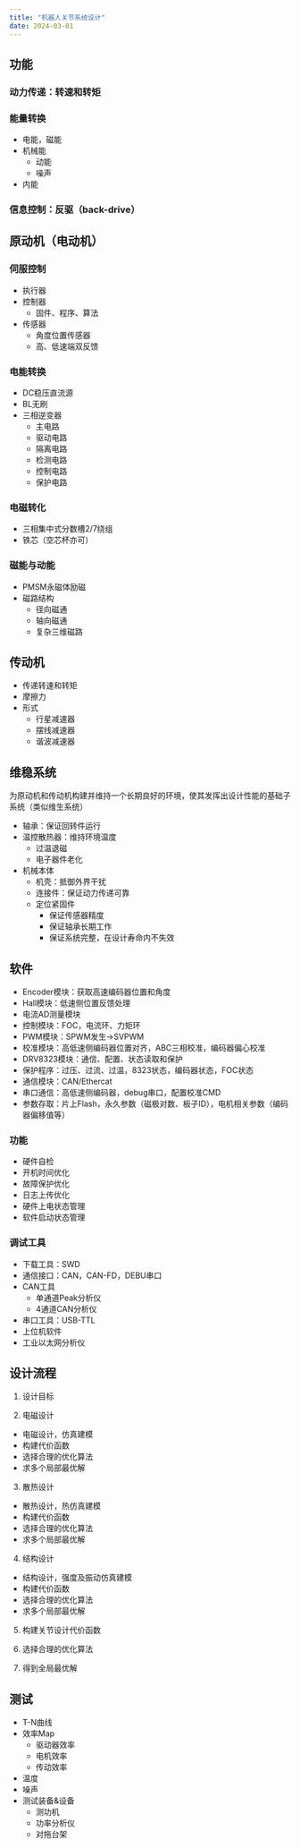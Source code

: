 ```yaml
---
title: "机器人关节系统设计"
date: 2024-03-01
---
```

## 功能
### 动力传递：转速和转矩

### 能量转换
* 电能，磁能
* 机械能
    * 动能
    * 噪声
* 内能

### 信息控制：反驱（back-drive）

## 原动机（电动机）
### 伺服控制
* 执行器
* 控制器
    * 固件、程序、算法
* 传感器
    * 角度位置传感器
    * 高、低速端双反馈

### 电能转换
* DC稳压直流源
* BL无刷
* 三相逆变器
    * 主电路
    * 驱动电路
    * 隔离电路
    * 检测电路
    * 控制电路
    * 保护电路

### 电磁转化
* 三相集中式分数槽2/7绕组
* 铁芯（空芯杯亦可）

### 磁能与动能
* PMSM永磁体励磁
* 磁路结构
    * 径向磁通
    * 轴向磁通
    * 复杂三维磁路

## 传动机
* 传递转速和转矩
* 摩擦力
* 形式
    * 行星减速器
    * 摆线减速器
    * 谐波减速器

## 维稳系统
为原动机和传动机构建并维持一个长期良好的环境，使其发挥出设计性能的基础子系统（类似维生系统）
* 轴承：保证回转件运行
* 温控散热器：维持环境温度
    * 过温退磁
    * 电子器件老化
* 机械本体
    * 机壳：抵御外界干扰
    * 连接件：保证动力传递可靠
    * 定位紧固件
        * 保证传感器精度
        * 保证轴承长期工作
        * 保证系统完整，在设计寿命内不失效

## 软件
* Encoder模块：获取高速编码器位置和角度
* Hall模块：低速侧位置反馈处理
* 电流AD测量模块
* 控制模块：FOC，电流环、力矩环
* PWM模块：SPWM发生->SVPWM
* 校准模块：高低速侧编码器位置对齐，ABC三相校准，编码器偏心校准
* DRV8323模块：通信、配置、状态读取和保护
* 保护程序：过压、过流、过温，8323状态，编码器状态，FOC状态
* 通信模块：CAN/Ethercat
* 串口通信：高低速侧编码器，debug串口，配置校准CMD
* 参数存取：片上Flash，永久参数（磁极对数、板子ID），电机相关参数（编码器偏移值等）

### 功能
* 硬件自检
* 开机时间优化
* 故障保护优化
* 日志上传优化
* 硬件上电状态管理
* 软件启动状态管理

### 调试工具
* 下载工具：SWD
* 通信接口：CAN，CAN-FD，DEBU串口
* CAN工具
    * 单通道Peak分析仪
    * 4通道CAN分析仪
* 串口工具：USB-TTL
* 上位机软件
* 工业以太网分析仪

## 设计流程
1. 设计目标

2. 电磁设计
* 电磁设计，仿真建模
* 构建代价函数
* 选择合理的优化算法
* 求多个局部最优解

3. 散热设计
* 散热设计，热仿真建模
* 构建代价函数
* 选择合理的优化算法
* 求多个局部最优解

4. 结构设计
* 结构设计，强度及振动仿真建模
* 构建代价函数
* 选择合理的优化算法
* 求多个局部最优解

5. 构建关节设计代价函数

6. 选择合理的优化算法

7. 得到全局最优解

## 测试
* T-N曲线
* 效率Map
    * 驱动器效率
    * 电机效率
    * 传动效率
* 温度
* 噪声
* 测试装备&设备
    * 测功机
    * 功率分析仪
    * 对拖台架
